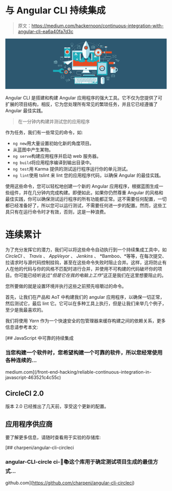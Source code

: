 # 与 Angular CLI 持续集成

> 原文：<https://medium.com/hackernoon/continuous-integration-with-angular-cli-ea6a40fa7d3c>

![](img/481f9161cb0045bb12bdc5454d2e9548.png)

Angular CLI 是搭建和构建 Angular 应用程序的强大工具。它不仅为您提供了可扩展的项目结构，相反，它为您处理所有常见的繁琐任务，并且它已经遵循了 Angular 最佳实践。

> 在一分钟内构建并测试您的应用程序

作为任务，我们有一些常见的命令，如:

*   `ng new`用大量设置初始化新的角度项目。
*   从蓝图中产生某物。
*   `ng serve`构建应用程序并启动 web 服务器。
*   `ng build`将应用程序编译到输出目录中。
*   `ng test`用 Karma 提供的测试运行程序运行你的单元测试。
*   `ng lint`使用 tslint 来 lint 您的应用程序代码，以确保 Angular 的最佳实践。

使用这些命令，您可以轻松地创建一个新的 Angular 应用程序，根据蓝图生成一些组件，并在几分钟内完成构建。即便如此，如果你仍然尊重 Angular 的风格和最佳实践，你可以确保测试运行程序的所有功能都正常。这不需要任何配置，一切都已经准备好了，所以您可以运行测试，不需要任何进一步的配置。然而，这些工具只有在运行命令时才有效，否则，这是一种浪费。

# 连续累计

为了充分发挥它的潜力，我们可以将这些命令自动执行到一个持续集成工具中，如 *CircleCI* 、 *Travis* 、 *AppVeyor* 、 *Jenkins* 、 *Bamboo、*等等，在每次提交、拉请求时与源代码控制挂钩，甚至在这些命令失败时阻止合并。这样，这将防止有人在他的代码与你的风格不匹配时进行合并，并使用不可构建的代码破坏你的项目。你可能已经听说过“*但是它在我的电脑上工作*”这正是我们在这里想要阻止的。

您所要做的就是设置环境并执行这些之前预先咀嚼过的命令。

首先，让我们在产品和 AoT 中构建我们的 angular 应用程序，以确保一切正常，然后测试它，最后 lint 它。它可以在多种工具上执行，但是让我们来举几个例子，至少是我最喜欢的。

我们将使用 *Yarn* 作为一个快速安全的包管理器来缓存构建之间的依赖关系，更多信息请参考本文:

[](/front-end-hacking/reliable-continuous-integration-in-javascript-463521c4c55c) [## JavaScript 中可靠的持续集成

### 当您构建一个软件时，您希望构建一个可靠的软件，所以您经常使用各种连续的…

medium.com](/front-end-hacking/reliable-continuous-integration-in-javascript-463521c4c55c) 

## CircleCI 2.0

版本 2.0 已经推出了几天前，享受这个更新的配置。

## 应用程序供应商

要了解更多信息，请随时查看用于实验的存储库:

[](https://github.com/charpeni/angular-cli-circleci) [## charpeni/angular-cli-circleci

### angular-CLI-circle ci-:wrench::books:这个库用于确定测试项目生成的最佳方式…

github.com](https://github.com/charpeni/angular-cli-circleci)